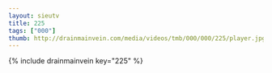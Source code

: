 ```yaml
--- 
layout: sieutv
title: 225
tags: ["000"]
thumb: http://drainmainvein.com/media/videos/tmb/000/000/225/player.jpg
---
```

{% include drainmainvein key="225" %} 
